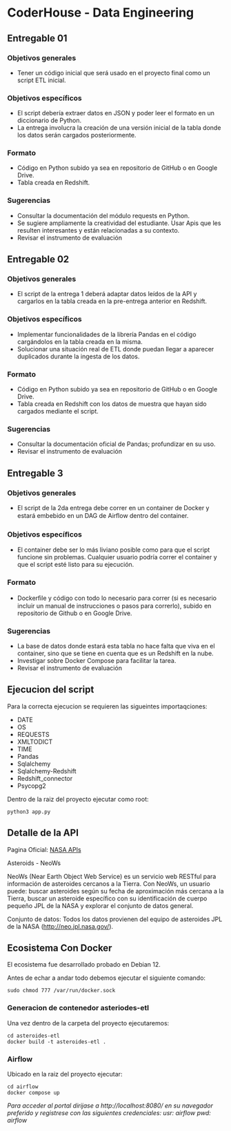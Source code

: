 # CoderHouse - Data Engineering

## Entregable 01

### Objetivos generales
- Tener un código inicial que será usado en el proyecto final como un script ETL inicial.

### Objetivos específicos
- El script debería extraer datos en JSON y poder leer el formato en un diccionario de Python.
- La entrega involucra la creación de una versión inicial de la tabla donde los datos serán cargados posteriormente.

### Formato
- Código en Python subido ya sea en repositorio de GitHub o en Google Drive.
- Tabla creada en Redshift.

### Sugerencias
- Consultar la documentación del módulo requests en Python.
- Se sugiere ampliamente la creatividad del estudiante. Usar Apis que les resulten interesantes y están relacionadas a su contexto.
- Revisar el instrumento de evaluación

## Entregable 02

### Objetivos generales
- El script de la entrega 1 deberá adaptar datos leídos de la API y cargarlos en la tabla creada en la pre-entrega anterior en Redshift.

### Objetivos específicos
- Implementar funcionalidades de la librería Pandas en el código cargándolos en la tabla creada en la misma.
- Solucionar una situación real de ETL donde puedan llegar a aparecer duplicados durante la ingesta de los datos.

### Formato
- Código en Python subido ya sea en repositorio de GitHub o en Google Drive.
- Tabla creada en Redshift con los datos de muestra que hayan sido cargados mediante el script.

### Sugerencias
- Consultar la documentación oficial de Pandas; profundizar en su uso.
- Revisar el instrumento de evaluación

## Entregable 3

### Objetivos generales
- El script de la 2da entrega debe correr en un container de Docker y estará embebido en un DAG de Airﬂow dentro del container.

### Objetivos especíﬁcos
- El container debe ser lo más liviano posible como para que el script funcione sin problemas. Cualquier usuario podría correr el container y que el script esté listo para su ejecución.

### Formato
- Dockerﬁle y código con todo lo necesario para correr (si es necesario incluir un manual de instrucciones o pasos para correrlo), subido en repositorio de Github o en Google Drive.

### Sugerencias
- La base de datos donde estará esta tabla no hace falta que viva en el container, sino que se tiene en cuenta que es un Redshift en la nube.
- Investigar sobre Docker Compose para facilitar la tarea.
- Revisar el instrumento de evaluación

## Ejecucion del script
Para la correcta ejecucion se requieren las sigueintes importaqciones:
- DATE
- OS
- REQUESTS
- XMLTODICT
- TIME
- Pandas
- Sqlalchemy
- Sqlalchemy-Redshift
- Redshift_connector
- Psycopg2

Dentro de la raiz del proyecto ejecutar como root:
~~~
python3 app.py
~~~

## Detalle de la API

Pagina Oficial: [NASA APIs](https://api.nasa.gov/)

Asteroids - NeoWs

NeoWs (Near Earth Object Web Service) es un servicio web RESTful para información de asteroides cercanos a la Tierra. Con NeoWs, un usuario puede: buscar asteroides según su fecha de aproximación más cercana a la Tierra, buscar un asteroide específico con su identificación de cuerpo pequeño JPL de la NASA y explorar el conjunto de datos general.

Conjunto de datos: Todos los datos provienen del equipo de asteroides JPL de la NASA (http://neo.jpl.nasa.gov/).

## Ecosistema Con Docker

El ecosistema fue desarrollado probado en Debian 12.

Antes de echar a andar todo debemos ejecutar el siguiente comando: 

~~~
sudo chmod 777 /var/run/docker.sock
~~~

### Generacion de contenedor asteriodes-etl

Una vez dentro de la carpeta del proyecto ejecutaremos:

~~~
cd asteroides-etl
docker build -t asteroides-etl .
~~~

### Airflow

Ubicado en la raiz del proyecto ejecutar:

~~~
cd airflow
docker compose up 
~~~

*Para acceder al portal dirijase a http://localhost:8080/ en su navegador preferido y registrese con las siguientes credenciales: usr: airflow pwd: airflow*
